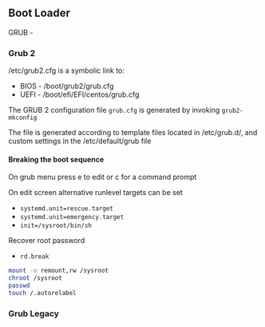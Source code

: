 ## Boot Loader
GRUB - 

### Grub 2
/etc/grub2.cfg is a symbolic link to:
- BIOS - /boot/grub2/grub.cfg
- UEFI - /boot/efi/EFI/centos/grub.cfg

The GRUB 2 configuration file `grub.cfg` is generated by invoking `grub2-mkconfig`

The file is generated according to template files located in /etc/grub.d/, and custom settings in the /etc/default/grub file



#### Breaking the boot sequence
On grub menu press e to edit or c for a command prompt

On edit screen alternative runlevel targets can be set
- `systemd.unit=rescue.target`
- `systemd.unit=emergency.target`
- `init=/sysroot/bin/sh`

Recover root password
- `rd.break`

```bash
mount -o remount,rw /sysroot
chroot /sysroot
passwd
touch /.autorelabel
```



### Grub Legacy
